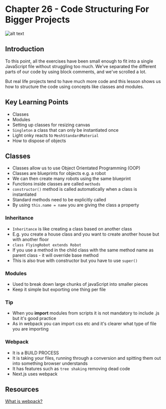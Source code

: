 # Chapter 26 - Code Structuring For Bigger Projects 

![alt text](./static/screenshot-lesson-25.png)

## Introduction 
To this point, all the exercises have been small enough to fit into a single JavaScript file without struggling too much. We've separated the different parts of our code by using block comments, and we've scrolled a lot.

But real life projects tend to have much more code and this lesson shows us how to structure the code using concepts like classes and modules. 

## Key Learning Points
- Classes
- Modules 
- Setting up classes for resizing canvas 
- `Singleton` a class that can only be instantiated once
- Light onky reacts to `MeshStandardMaterial`
- How to dispose of objects

## Classes
- Classes allow us to use Object Orientated Programming (OOP)
- Classes are blueprints for objects e.g. a robot 
- We can then create many robots using the same blueprint 
- Functions inside classes are called `methods`
- `constructor()` method is called automatically when a class is instantiated 
- Standard methods need to be explicitly called 
- By using `this.name = name` you are giving the class a property

### Inheritance
- `Inheritance` is like creating a class based on another class
- E.g. you create a house class and you want to create another house but with another floor
- `class FlyingRobot extends Robot`
- If you use a method in the child class with the same method name as parent class - it will override base method 
- This is also true with constructor but you have to use `super()`

### Modules 
- Used to break down large chunks of javaScript into smaller pieces 
- Keep it simple but exporting one thing per file 

### Tip 
- When you **import** modules from scripts it is not mandatory to include .js but it's good practice
- As in webpack you can import css etc and it's clearer what type of file you are importing

### Webpack 
- It is a BUILD PROCESS
- It is taking your files, running through a conversion and spitting them out into something browser understands 
- It has features such as `tree shaking` removing dead code 
- Next.js uses webpack 

## Resources 
[What is webpack?](https://www.youtube.com/watch?v=nfmvexyoHXE)
